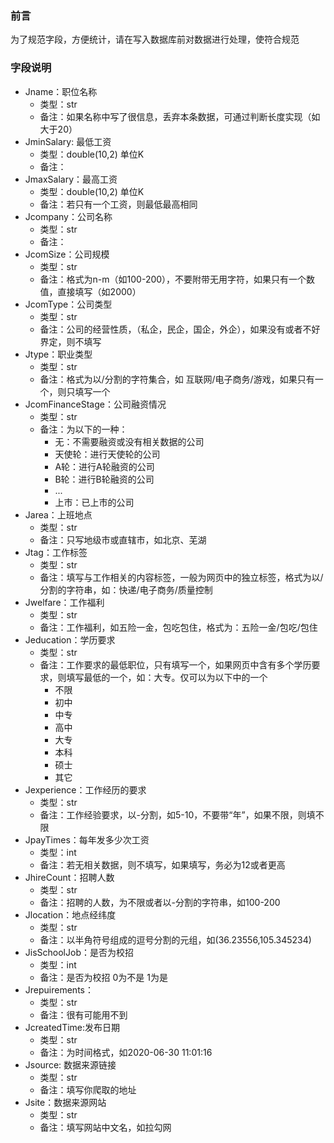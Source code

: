 ### 前言
为了规范字段，方便统计，请在写入数据库前对数据进行处理，使符合规范

### 字段说明
* Jname：职位名称
  * 类型：str
  * 备注：如果名称中写了很信息，丢弃本条数据，可通过判断长度实现（如大于20）
* JminSalary: 最低工资
  * 类型：double(10,2) 单位K
  * 备注：
* JmaxSalary：最高工资
  * 类型：double(10,2) 单位K
  * 备注：若只有一个工资，则最低最高相同
* Jcompany：公司名称
  * 类型：str
  * 备注：
* JcomSize：公司规模
  * 类型：str
  * 备注：格式为n-m（如100-200），不要附带无用字符，如果只有一个数值，直接填写（如2000）
* JcomType：公司类型
  * 类型：str
  * 备注：公司的经营性质，（私企，民企，国企，外企），如果没有或者不好界定，则不填写
* Jtype：职业类型
  * 类型：str
  * 备注：格式为以/分割的字符集合，如 互联网/电子商务/游戏，如果只有一个，则只填写一个
* JcomFinanceStage：公司融资情况
  * 类型：str
  * 备注：为以下的一种：
    * 无：不需要融资或没有相关数据的公司
    * 天使轮：进行天使轮的公司
    * A轮：进行A轮融资的公司
    * B轮：进行B轮融资的公司
    * ...
    * 上市：已上市的公司
* Jarea：上班地点
  * 类型：str
  * 备注：只写地级市或直辖市，如北京、芜湖
* Jtag：工作标签
  * 类型：str
  * 备注：填写与工作相关的内容标签，一般为网页中的独立标签，格式为以/分割的字符串，如：快递/电子商务/质量控制
* Jwelfare：工作福利
  * 类型：str
  * 备注：工作福利，如五险一金，包吃包住，格式为：五险一金/包吃/包住
* Jeducation：学历要求
  * 类型：str
  * 备注：工作要求的最低职位，只有填写一个，如果网页中含有多个学历要求，则填写最低的一个，如：大专。仅可以为以下中的一个
    * 不限
    * 初中
    * 中专
    * 高中
    * 大专
    * 本科
    * 硕士
    * 其它
* Jexperience：工作经历的要求
  * 类型：str
  * 备注：工作经验要求，以-分割，如5-10，不要带“年”，如果不限，则填不限
* JpayTimes：每年发多少次工资
  * 类型：int
  * 备注：若无相关数据，则不填写，如果填写，务必为12或者更高
* JhireCount：招聘人数
  * 类型：str
  * 备注：招聘的人数，为不限或者以-分割的字符串，如100-200
* Jlocation：地点经纬度
  * 类型：str
  * 备注：以半角符号组成的逗号分割的元组，如(36.23556,105.345234)
* JisSchoolJob：是否为校招
  * 类型：int
  * 备注：是否为校招 0为不是 1为是
* Jrepuirements：
  * 类型：str
  * 备注：很有可能用不到
* JcreatedTime:发布日期
  * 类型：str
  * 备注：为时间格式，如2020-06-30 11:01:16
* Jsource: 数据来源链接
  * 类型：str
  * 备注：填写你爬取的地址
* Jsite：数据来源网站
  * 类型：str
  * 备注：填写网站中文名，如拉勾网

